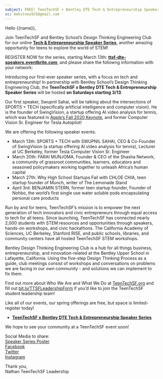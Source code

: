 ```yaml
---
subject: FREE! TeenTechSF + Bentley DTE Tech & Entrepreneurship Speaker Series starting 3/13!  
cc: bwhitney925@gmail.com
---
```


Hello {{name}},  

Join TeenTechSF and Bentley School’s Design Thinking Engineering Club for our online **[Tech & Entrepreneurship Speaker Series](https://ttsf-dte-speakers.eventbrite.com)**, another amazing opportunity for teens to explore the world of STEM!  

REGISTER NOW for the series, starting March 13th: **[ttsf-dte-speakers.eventbrite.com](https://ttsf-dte-speakers.eventbrite.com)**, and please share the followng information with your network:  

Introducing our first-ever speaker series, with a focus on tech and entrepreneurship! In partnership with Bentley School’s Design Thinking Engineering Club, the **TeenTechSF x Bentley DTE Tech & Entrepreneurship Speaker Series** will be hosted **on Saturdays starting 3/13**.  

Our first speaker, Swupnil Sahai, will be talking about the intersections of SPORTS + TECH (specifically artificial intelligence and computer vision). He is the founder of SwingVision, a startup offering AI video analysis for tennis, which was featured in [Apple’s Fall 2020 Keynote](https://www.youtube.com/watch?v=hQkcaoIFZ9U), and former Computer Vision Sr. Engineer for Tesla Autopilot!  

We are offering the following speaker events:  
* March 13th: SPORTS + TECH with SWUPNIL SAHAI, CEO & Co-Founder of SwingVision (a startup offering AI video analysis for tennis), Lecturer at UC Berkeley, former Tesla Computer Vision Sr. Engineer
* March 20th: FARAI MUNJOMA, Founder & CEO of the Shasha Network, a community of grassroot communities, learners, educators and seasoned policymakers working together to unleash Africa’s human capital
* March 27th: Why High School Startups Fail with CHLOE CHIA, teen startup founder of Munch, writer of The Lemonade Stand
* April 3rd: BENJAMIN STERN, former teen startup founder, Founder of Nohbo, the world’s first single use water soluble pods encapsulating personal care products  

Run by and for teens, TeenTechSF’s mission is to empower the next generation of tech innovators and civic entrepreneurs through equal access to tech for all teens. Since launching, TeenTechSF has connected nearly 2,000 students with STEM resources and opportunities through speakers, hands-on workshops, and civic hackathons. The California Academy of Sciences, UC Berkeley, Stanford RISE, and public schools, libraries, and community centers have all hosted TeenTechSF STEM workshops.  

Bentley Design Thinking Engineering Club is a hub for all things business, entrepreneurship, and innovation-related at the Bentley Upper School in Lafayette, California. Using the five-step Design Thinking Process as a guide, club meetings consist of workshops and conversations on problems we are facing in our own community - and solutions we can implement to fix them.  

Find out more about Who We Are and What We Do at [TeenTechSF.org](https://teentechsf.org) and fill out [bit.ly/TTSFLeadershipForm](https://bit.ly/TTSFLeadershipForm) if you’d like to join the TeenTechSF student leadership team!  

Like all of our events, our spring offerings are free, but space is limited- register today!  
* **[TeenTechSF x Bentley DTE Tech & Entrepreneurship Speaker Series](http://ttsf-dte-speakers.eventbrite.com)**
 
We hope to see your community at a TeenTechSF event soon!  
 
Social Media to share:  
[Speaker Series Poster](https://drive.google.com/file/d/1V47GsJUDivQEQMuvjB-19X46TqpVr_nf/view?usp=sharing)  
[Facebook](https://www.facebook.com/teentechsf/posts/3756133424477153)  
[Twitter](https://twitter.com/teentechsf/status/1363293479149789185)  
[Instagram](https://www.instagram.com/p/CLiO706j_oA/)  

Thank you,  
Nathan
TeenTechSF Leadership